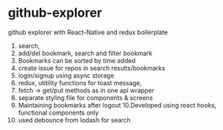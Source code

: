 # github-explorer
github explorer with React-Native and redux boilerplate
1. search, 
2. add/del bookmark, search and filter bookmark
3. Bookmarks can be sorted by time added
4. create issue for repos in search results/bookmarks
5. login/signup using async storage
6. redux, utitility functions for toast message, 
7. fetch -> get/put methods as in one api wrapper
8. separate styling file for components & screens
9. Maintaining  bookmarks after logout
10.Developed using react hooks, functional components only
11. used debounce from lodash for search 
